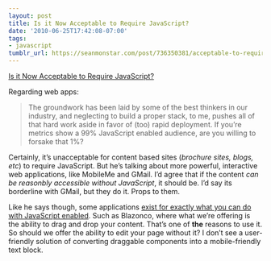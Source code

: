 ```yaml
---
layout: post
title: Is it Now Acceptable to Require JavaScript?
date: '2010-06-25T17:42:08-07:00'
tags:
- javascript
tumblr_url: https://seanmonstar.com/post/736350381/acceptable-to-require-javascript
---
```

[Is it Now Acceptable to Require JavaScript?](http://mondaybynoon.com/2010/06/21/is-it-now-acceptable-to-require-javascript/)  

Regarding web apps:

> The groundwork has been laid by some of the best thinkers in our industry, and neglecting to build a proper stack, to me, pushes all of that hard work aside in favor of (too) rapid deployment. If you’re metrics show a 99% JavaScript enabled audience, are you willing to forsake that 1%?

Certainly, it’s unacceptable for content based sites (_brochure sites, blogs, etc_) to require JavaScript. But he’s talking about more powerful, interactive web applications, like MobileMe and GMail. I’d agree that if the content _can be reasonbly accessible without JavaScript_, it should be. I’d say its borderline with GMail, but they do it. Props to them.

Like he says though, some applications [exist for exactly what you can do with JavaScript enabled](http://seanmonstar.com/2022/07/28/2008-07-23-sproutcore-standards-stupid.html). Such as Blazonco, where what we’re offering is the ability to drag and drop your content. That’s one of **the** reasons to use it. So should we offer the ability to edit your page without it? I don’t see a user-friendly solution of converting draggable components into a mobile-friendly text block.

